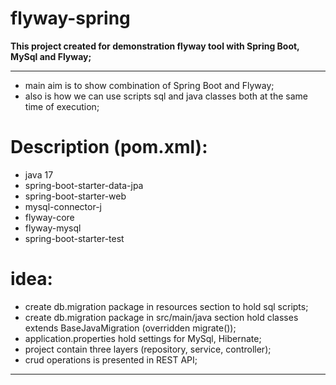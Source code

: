# flyway-spring
**This project created for demonstration flyway tool with Spring Boot, MySql and Flyway;**
** ** 
- main aim is to show combination of Spring Boot and Flyway;
- also is how we can use scripts sql and java classes both at the same time of execution;

# Description (pom.xml):
* java 17
* spring-boot-starter-data-jpa
* spring-boot-starter-web
* mysql-connector-j
* flyway-core
* flyway-mysql
* spring-boot-starter-test

# idea:
* create db.migration package in resources section to hold sql scripts;
* create db.migration package in src/main/java section hold classes extends BaseJavaMigration (overridden migrate());
* application.properties hold settings for MySql, Hibernate;
* project contain three layers (repository, service, controller);
* crud operations is presented in REST API;

**  **